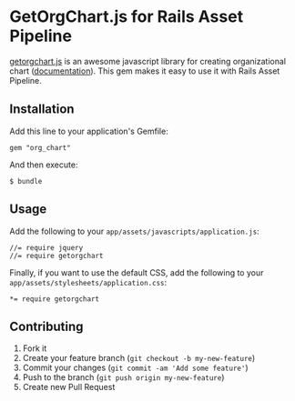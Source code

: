# GetOrgChart.js for Rails Asset Pipeline

[getorgchart.js](http://www.getorgchart.com/) is an awesome javascript library for creating organizational chart ([documentation](http://www.getorgchart.com/Documentation)).
This gem makes it easy to use it with Rails Asset Pipeline.

## Installation

Add this line to your application's Gemfile:

    gem "org_chart"

And then execute:

    $ bundle

## Usage

Add the following to your `app/assets/javascripts/application.js`:

    //= require jquery
    //= require getorgchart


Finally, if you want to use the default CSS, add the following to your
`app/assets/stylesheets/application.css`:

    *= require getorgchart

## Contributing

1. Fork it
2. Create your feature branch (`git checkout -b my-new-feature`)
3. Commit your changes (`git commit -am 'Add some feature'`)
4. Push to the branch (`git push origin my-new-feature`)
5. Create new Pull Request